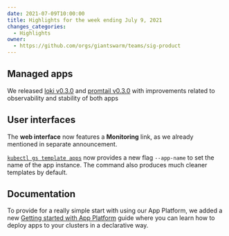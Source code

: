 ```yaml
---
date: 2021-07-09T10:00:00
title: Highlights for the week ending July 9, 2021
changes_categories:
  - Highlights
owner:
  - https://github.com/orgs/giantswarm/teams/sig-product
---
```


## Managed apps

We released [loki v0.3.0](https://docs.giantswarm.io/changes/managed-apps/loki-app/v0.3.0/) and [promtail v0.3.0](https://docs.giantswarm.io/changes/managed-apps/promtail-app/v0.3.0/) with improvements related to observability and stability of both apps

## User interfaces

The **web interface** now features a **Monitoring** link, as we already mentioned in separate announcement.

[`kubectl gs template apps`](https://docs.giantswarm.io/use-the-api/kubectl-gs/template-app/) now provides a new flag `--app-name` to set the name of the app instance. The command also produces much cleaner templates by default.

## Documentation

To provide for a really simple start with using our App Platform, we added a new [Getting started with App Platform](https://docs.giantswarm.io/app-platform/getting-started/) guide where you can learn how to deploy apps to your clusters in a declarative way.
